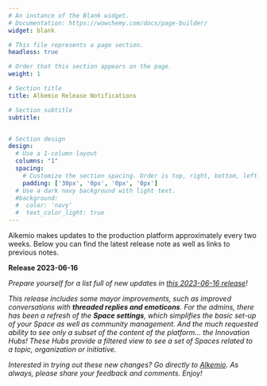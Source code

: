 ```yaml
---
# An instance of the Blank widget.
# Documentation: https://wowchemy.com/docs/page-builder/
widget: blank

# This file represents a page section.
headless: true

# Order that this section appears on the page.
weight: 1

# Section title
title: Alkemio Release Notifications

# Section subtitle
subtitle: 


# Section design
design:
  # Use a 1-column layout
  columns: "1"
  spacing:
    # Customize the section spacing. Order is top, right, bottom, left.
    padding: ['30px', '0px', '0px', '0px']
  # Use a dark navy background with light text.
  #background:
  #  color: 'navy'
  #  text_color_light: true
---
```

Alkemio makes updates to the production platform approximately every two weeks. Below you can find the latest release note as well as links to previous notes.
<p></p>
<b>Release 2023-06-16</b>
<p></p>

<i>Prepare yourself for a list full of new updates in [this 2023-06-16 release](https://alkem-25488729.hs-sites-eu1.com/alkemio-release-2023-06-16)!

This release includes some mayor improvements, such as improved conversations with <b>threaded replies and emoticons</b>. For the admins, there has been a refresh of the <b>Space settings</b>, which simplifies the basic set-up of your Space as well as community management. And the much requested ability to see only a subset of the content of the platform... the Innovation Hubs! These Hubs provide a filtered view to see a set of Spaces related to a topic, organization or initiative.</i>

<i>Interested in trying out these new changes? Go directly to [Alkemio](https://alkem.io/?utm_source=hs_email&utm_medium=email&utm_content=64703278&_hsenc=p2ANqtz-9Giqo8QcZnf1CWdBLUSBKzmp4iMt-wvwbXM0qYcnNA30kdtBPsKqaaj3shSIvFGGfK-BM2cl2xAbSLj-JRK7VDK9TgcQ). As always, please share your feedback and comments. Enjoy!</i>
<p></p>
